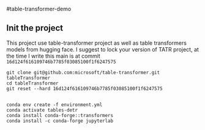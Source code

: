 #table-transformer-demo

## Init the project

This project use table-transformer project as well as table transformers models from hugging face. I suggest to lock your version of TATR project, at the time I write this main is at commit `16d124f616109746b7785f03085100f1f6247575`

```
git clone git@github.com:microsoft/table-transformer.git tableTransformer
cd tableTransformer
git reset --hard 16d124f616109746b7785f03085100f1f6247575


conda env create -f environment.yml
conda activate tables-detr
conda install conda-forge::transformers
conda install -c conda-forge jupyterlab
```
